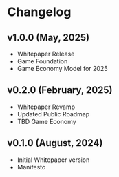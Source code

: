# Changelog

## v1.0.0 (May, 2025)

- Whitepaper Release
- Game Foundation
- Game Economy Model for 2025

## v0.2.0 (February, 2025)

- Whitepaper Revamp
- Updated Public Roadmap
- TBD Game Economy

## v0.1.0 (August, 2024)

- Initial Whitepaper version
- Manifesto